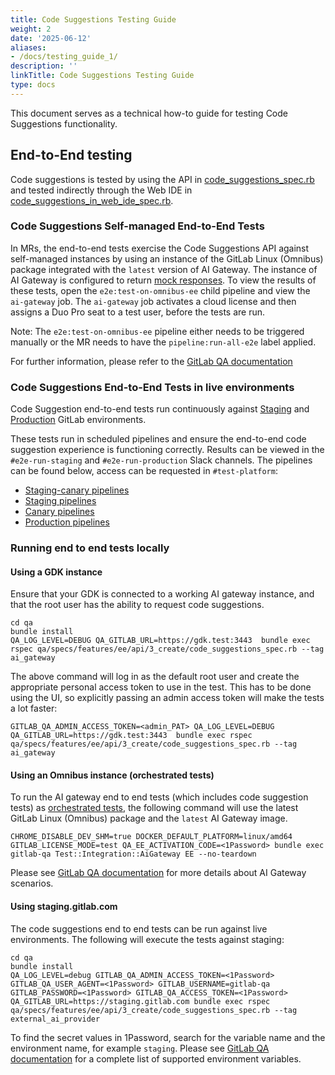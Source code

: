 ```yaml
---
title: Code Suggestions Testing Guide
weight: 2
date: '2025-06-12'
aliases:
- /docs/testing_guide_1/
description: ''
linkTitle: Code Suggestions Testing Guide
type: docs
---
```


This document serves as a technical how-to guide for testing Code Suggestions functionality.

## End-to-End testing

Code suggestions is tested by using the API in [code_suggestions_spec.rb](https://gitlab.com/gitlab-org/gitlab/-/blob/master/qa/qa/specs/features/ee/api/3_create/code_suggestions_spec.rb) and tested indirectly through the Web IDE in [code_suggestions_in_web_ide_spec.rb](https://gitlab.com/gitlab-org/gitlab/-/blob/master/qa/qa/specs/features/ee/browser_ui/3_create/web_ide/code_suggestions_in_web_ide_spec.rb).

### Code Suggestions Self-managed End-to-End Tests

In MRs, the end-to-end tests exercise the Code Suggestions API against self-managed instances by using an instance of the GitLab Linux (Omnibus) package
integrated with the `latest` version of AI Gateway. The instance of AI Gateway is configured to return [mock responses](https://gitlab.com/gitlab-org/modelops/applied-ml/code-suggestions/ai-assist#mocking-ai-model-responses).
To view the results of these tests, open the `e2e:test-on-omnibus-ee` child pipeline and view the `ai-gateway` job. The `ai-gateway` job activates a cloud license and then assigns a Duo Pro seat to a test user, before the tests are run.

Note: The `e2e:test-on-omnibus-ee` pipeline either needs to be triggered manually or the MR needs to have the `pipeline:run-all-e2e` label applied.

For further information, please refer to the [GitLab QA documentation](https://gitlab.com/gitlab-org/gitlab-qa/-/blob/master/docs/what_tests_can_be_run.md#aigateway-scenarios)

### Code Suggestions End-to-End Tests in live environments

Code Suggestion end-to-end tests run continuously against [Staging](https://staging.gitlab.com/users/sign_in) and [Production](https://gitlab.com/) GitLab environments.

These tests run in scheduled pipelines and ensure the end-to-end code suggestion experience is functioning correctly.
Results can be viewed in the `#e2e-run-staging` and `#e2e-run-production` Slack channels. The pipelines can be found below, access can be requested in `#test-platform`:

- [Staging-canary pipelines](https://ops.gitlab.net/gitlab-org/quality/staging-canary/-/pipelines)
- [Staging pipelines](https://ops.gitlab.net/gitlab-org/quality/staging/-/pipelines)
- [Canary pipelines](https://ops.gitlab.net/gitlab-org/quality/canary/-/pipelines)
- [Production pipelines](https://ops.gitlab.net/gitlab-org/quality/production/-/pipelines)

### Running end to end tests locally

#### Using a GDK instance

Ensure that your GDK is connected to a working AI gateway instance, and that the root user has the ability to request code suggestions.

```shell
cd qa
bundle install
QA_LOG_LEVEL=DEBUG QA_GITLAB_URL=https://gdk.test:3443  bundle exec rspec qa/specs/features/ee/api/3_create/code_suggestions_spec.rb --tag ai_gateway
```

The above command will log in as the default root user and create the appropriate personal access token to use in the test. This has to be done using the UI, so explicitly passing an admin access token will make the tests a lot faster:

```shell
GITLAB_QA_ADMIN_ACCESS_TOKEN=<admin_PAT> QA_LOG_LEVEL=DEBUG QA_GITLAB_URL=https://gdk.test:3443  bundle exec rspec qa/specs/features/ee/api/3_create/code_suggestions_spec.rb --tag ai_gateway
```

#### Using an Omnibus instance (orchestrated tests)

To run the AI gateway end to end tests (which includes code suggestion tests) as [orchestrated tests](https://gitlab.com/gitlab-org/gitlab-qa/-/blob/master/docs/what_tests_can_be_run.md#orchestrated-tests), the following command will use the latest GitLab Linux (Omnibus) package and the `latest` AI Gateway image.

```shell
CHROME_DISABLE_DEV_SHM=true DOCKER_DEFAULT_PLATFORM=linux/amd64  GITLAB_LICENSE_MODE=test QA_EE_ACTIVATION_CODE=<1Password> bundle exec gitlab-qa Test::Integration::AiGateway EE --no-teardown
```

Please see [GitLab QA documentation](https://gitlab.com/gitlab-org/gitlab-qa/-/blob/master/docs/what_tests_can_be_run.md#aigateway-scenarios) for more details about AI Gateway scenarios.

#### Using staging.gitlab.com

The code suggestions end to end tests can be run against live environments. The following will execute the tests against staging:

```shell
cd qa
bundle install
QA_LOG_LEVEL=debug GITLAB_QA_ADMIN_ACCESS_TOKEN=<1Password> GITLAB_QA_USER_AGENT=<1Password> GITLAB_USERNAME=gitlab-qa GITLAB_PASSWORD=<1Password> GITLAB_QA_ACCESS_TOKEN=<1Password> QA_GITLAB_URL=https://staging.gitlab.com bundle exec rspec qa/specs/features/ee/api/3_create/code_suggestions_spec.rb --tag external_ai_provider
```

To find the secret values in 1Password, search for the variable name and the environment name, for example `staging`. Please see [GitLab QA documentation](https://gitlab.com/gitlab-org/gitlab-qa/-/blob/master/docs/what_tests_can_be_run.md#supported-gitlab-environment-variables) for a complete list of supported environment variables.

